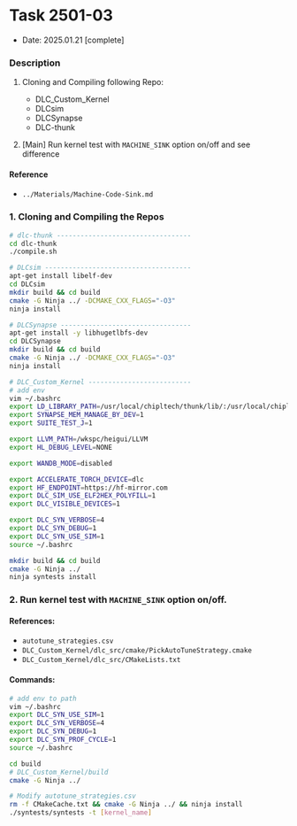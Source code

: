 # Task 2501-03
- Date: 2025.01.21 [complete]

### Description
1. Cloning and Compiling following Repo:
    - DLC_Custom_Kernel
    - DLCsim
    - DLCSynapse
    - DLC-thunk

2. [Main] Run kernel test with `MACHINE_SINK` option on/off and see difference

#### Reference
- `../Materials/Machine-Code-Sink.md`

### 1. Cloning and Compiling the Repos
```sh
# dlc-thunk ----------------------------------
cd dlc-thunk
./compile.sh

# DLCsim -------------------------------------
apt-get install libelf-dev
cd DLCsim
mkdir build && cd build
cmake -G Ninja ../ -DCMAKE_CXX_FLAGS="-O3"
ninja install

# DLCSynapse ---------------------------------
apt-get install -y libhugetlbfs-dev
cd DLCSynapse
mkdir build && cd build
cmake -G Ninja ../ -DCMAKE_CXX_FLAGS="-O3"
ninja install

# DLC_Custom_Kernel --------------------------
# add env
vim ~/.bashrc
export LD_LIBRARY_PATH=/usr/local/chipltech/thunk/lib/:/usr/local/chipltech/synapse/lib/:/usr/local/chipltech/simulator/lib/:/usr/local/chipltech/kernel/lib/
export SYNAPSE_MEM_MANAGE_BY_DEV=1
export SUITE_TEST_J=1

export LLVM_PATH=/wkspc/heigui/LLVM
export HL_DEBUG_LEVEL=NONE

export WANDB_MODE=disabled

export ACCELERATE_TORCH_DEVICE=dlc
export HF_ENDPOINT=https://hf-mirror.com
export DLC_SIM_USE_ELF2HEX_POLYFILL=1
export DLC_VISIBLE_DEVICES=1

export DLC_SYN_VERBOSE=4
export DLC_SYN_DEBUG=1
export DLC_SYN_USE_SIM=1
source ~/.bashrc

mkdir build && cd build
cmake -G Ninja ../
ninja syntests install
```

### 2. Run kernel test with `MACHINE_SINK` option on/off.
#### References:
- `autotune_strategies.csv`
- `DLC_Custom_Kernel/dlc_src/cmake/PickAutoTuneStrategy.cmake`
- `DLC_Custom_Kernel/dlc_src/CMakeLists.txt`
#### Commands:
```sh
# add env to path
vim ~/.bashrc
export DLC_SYN_USE_SIM=1
export DLC_SYN_VERBOSE=4
export DLC_SYN_DEBUG=1
export DLC_SYN_PROF_CYCLE=1
source ~/.bashrc

cd build
# DLC_Custom_Kernel/build
cmake -G Ninja ../

# Modify autotune_strategies.csv
rm -f CMakeCache.txt && cmake -G Ninja ../ && ninja install
./syntests/syntests -t [kernel_name]
```